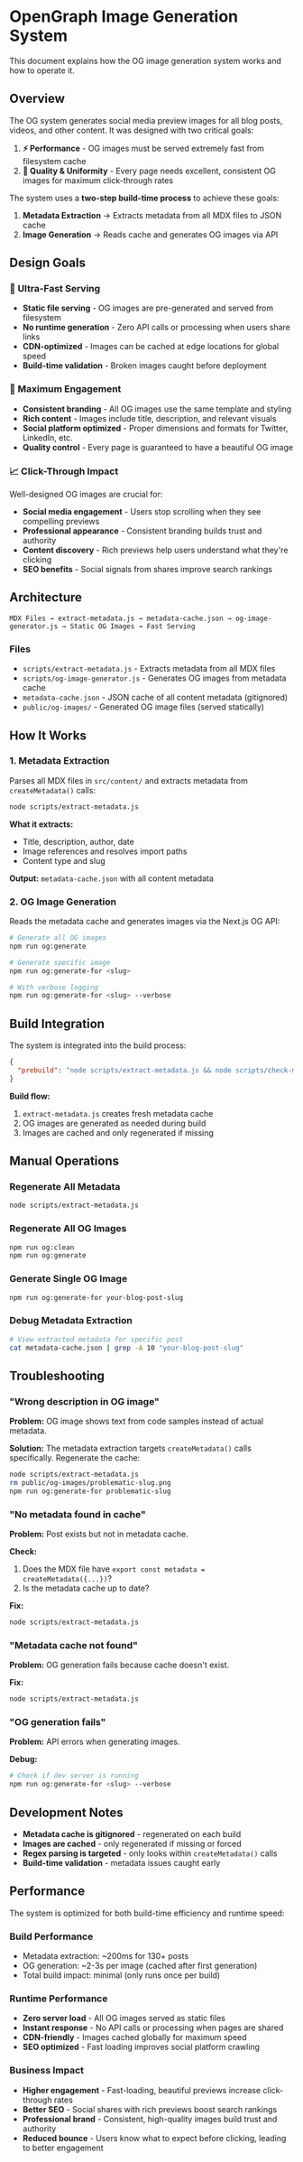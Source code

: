 # OpenGraph Image Generation System

This document explains how the OG image generation system works and how to operate it.

## Overview

The OG system generates social media preview images for all blog posts, videos, and other content. It was designed with two critical goals:

1. **⚡ Performance** - OG images must be served extremely fast from filesystem cache
2. **🎨 Quality & Uniformity** - Every page needs excellent, consistent OG images for maximum click-through rates

The system uses a **two-step build-time process** to achieve these goals:

1. **Metadata Extraction** → Extracts metadata from all MDX files to JSON cache
2. **Image Generation** → Reads cache and generates OG images via API

## Design Goals

### 🚀 Ultra-Fast Serving
- **Static file serving** - OG images are pre-generated and served from filesystem
- **No runtime generation** - Zero API calls or processing when users share links
- **CDN-optimized** - Images can be cached at edge locations for global speed
- **Build-time validation** - Broken images caught before deployment

### 🎯 Maximum Engagement
- **Consistent branding** - All OG images use the same template and styling
- **Rich content** - Images include title, description, and relevant visuals
- **Social platform optimized** - Proper dimensions and formats for Twitter, LinkedIn, etc.
- **Quality control** - Every page is guaranteed to have a beautiful OG image

### 📈 Click-Through Impact
Well-designed OG images are crucial for:
- **Social media engagement** - Users stop scrolling when they see compelling previews
- **Professional appearance** - Consistent branding builds trust and authority  
- **Content discovery** - Rich previews help users understand what they're clicking
- **SEO benefits** - Social signals from shares improve search rankings

## Architecture

```
MDX Files → extract-metadata.js → metadata-cache.json → og-image-generator.js → Static OG Images → Fast Serving
```

### Files

- `scripts/extract-metadata.js` - Extracts metadata from all MDX files
- `scripts/og-image-generator.js` - Generates OG images from metadata cache  
- `metadata-cache.json` - JSON cache of all content metadata (gitignored)
- `public/og-images/` - Generated OG image files (served statically)

## How It Works

### 1. Metadata Extraction

Parses all MDX files in `src/content/` and extracts metadata from `createMetadata()` calls:

```bash
node scripts/extract-metadata.js
```

**What it extracts:**
- Title, description, author, date
- Image references and resolves import paths
- Content type and slug

**Output:** `metadata-cache.json` with all content metadata

### 2. OG Image Generation

Reads the metadata cache and generates images via the Next.js OG API:

```bash
# Generate all OG images
npm run og:generate

# Generate specific image
npm run og:generate-for <slug>

# With verbose logging
npm run og:generate-for <slug> --verbose
```

## Build Integration

The system is integrated into the build process:

```json
{
  "prebuild": "node scripts/extract-metadata.js && node scripts/check-metadata.js && node scripts/generate-collections.js"
}
```

**Build flow:**
1. `extract-metadata.js` creates fresh metadata cache
2. OG images are generated as needed during build
3. Images are cached and only regenerated if missing

## Manual Operations

### Regenerate All Metadata
```bash
node scripts/extract-metadata.js
```

### Regenerate All OG Images
```bash
npm run og:clean
npm run og:generate
```

### Generate Single OG Image
```bash
npm run og:generate-for your-blog-post-slug
```

### Debug Metadata Extraction
```bash
# View extracted metadata for specific post
cat metadata-cache.json | grep -A 10 "your-blog-post-slug"
```

## Troubleshooting

### "Wrong description in OG image"
**Problem:** OG image shows text from code samples instead of actual metadata.

**Solution:** The metadata extraction targets `createMetadata()` calls specifically. Regenerate the cache:
```bash
node scripts/extract-metadata.js
rm public/og-images/problematic-slug.png
npm run og:generate-for problematic-slug
```

### "No metadata found in cache"
**Problem:** Post exists but not in metadata cache.

**Check:**
1. Does the MDX file have `export const metadata = createMetadata({...})`?
2. Is the metadata cache up to date?

**Fix:**
```bash
node scripts/extract-metadata.js
```

### "Metadata cache not found"
**Problem:** OG generation fails because cache doesn't exist.

**Fix:**
```bash
node scripts/extract-metadata.js
```

### "OG generation fails"
**Problem:** API errors when generating images.

**Debug:**
```bash
# Check if dev server is running
npm run og:generate-for <slug> --verbose
```

## Development Notes

- **Metadata cache is gitignored** - regenerated on each build
- **Images are cached** - only regenerated if missing or forced
- **Regex parsing is targeted** - only looks within `createMetadata()` calls
- **Build-time validation** - metadata issues caught early

## Performance

The system is optimized for both build-time efficiency and runtime speed:

### Build Performance
- Metadata extraction: ~200ms for 130+ posts
- OG generation: ~2-3s per image (cached after first generation)
- Total build impact: minimal (only runs once per build)

### Runtime Performance 
- **Zero server load** - All OG images served as static files
- **Instant response** - No API calls or processing when pages are shared
- **CDN-friendly** - Images cached globally for maximum speed
- **SEO optimized** - Fast loading improves social platform crawling

### Business Impact
- **Higher engagement** - Fast-loading, beautiful previews increase click-through rates
- **Better SEO** - Social shares with rich previews boost search rankings  
- **Professional brand** - Consistent, high-quality images build trust and authority
- **Reduced bounce** - Users know what to expect before clicking, leading to better engagement 